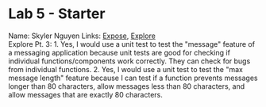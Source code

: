 # Lab 5 - Starter
Name: Skyler Nguyen
Links: [Expose](https://skn0012.github.io/sp25-cse110-lab5/expose.html), [Explore](https://skn0012.github.io/sp25-cse110-lab5/explore.html)
<br> Explore Pt. 3: 1. Yes, I would use a unit test to test the "message" feature of a messaging application because unit tests are good for checking if individual functions/components work correctly. They can check for bugs from individual functions.
                    2. Yes, I would use a unit test to test the "max message length" feature because I can test if a function prevents messages longer than 80 characters, allow messages less than 80 characters, and allow messages that are exactly 80 characters.